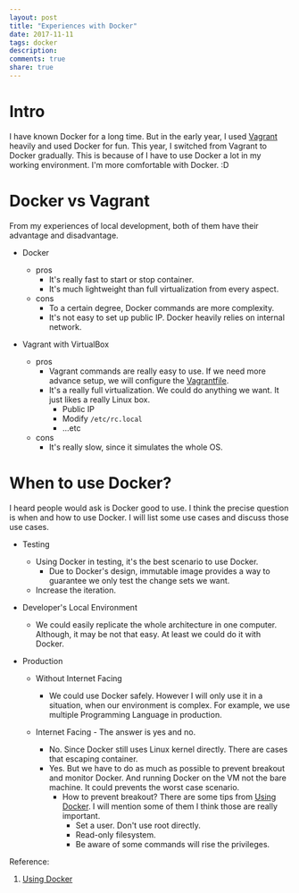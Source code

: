 ```yaml
---
layout: post
title: "Experiences with Docker"
date: 2017-11-11
tags: docker
description:
comments: true
share: true
---
```

# Intro

I have known Docker for a long time. But in the early year, I used [Vagrant][2] heavily and used Docker for fun. This year, I switched from Vagrant to Docker gradually. This is because of I have to use Docker a lot in my working environment. I'm more comfortable with Docker. :D

# Docker vs Vagrant
From my experiences of local development, both of them have their advantage and disadvantage.

* Docker
    * pros
        * It's really fast to start or stop container.
        * It's much lightweight than full virtualization from every aspect.
    * cons
        * To a certain degree, Docker commands are more complexity.
        * It's not easy to set up public IP. Docker heavily relies on internal network.

* Vagrant with VirtualBox
    * pros
        * Vagrant commands are really easy to use. If we need more advance setup, we will configure the [Vagrantfile](https://www.vagrantup.com/docs/vagrantfile/).
        * It's a really full virtualization. We could do anything we want. It just likes a really Linux box.
            * Public IP
            * Modify `/etc/rc.local`
            * ...etc
    * cons
        * It's really slow, since it simulates the whole OS.

# When to use Docker?

I heard people would ask is Docker good to use. I think the precise question is when and how to use Docker.
I will list some use cases and discuss those use cases.

* Testing
    * Using Docker in testing, it's the best scenario to use Docker.
        * Due to Docker's design, immutable image provides a way to guarantee we only test the change sets we want.
    * Increase the iteration.

* Developer's Local Environment
    * We could easily replicate the whole architecture in one computer. Although, it may be not that easy. At least we could do it with Docker.

* Production
    * Without Internet Facing
        * We could use Docker safely. However I will only use it in a situation, when our environment is complex. For example, we use multiple Programming Language in production.

    * Internet Facing - The answer is yes and no.
        * No. Since Docker still uses Linux kernel directly. There are cases that escaping container.
        * Yes. But we have to do as much as possible to prevent breakout and monitor Docker. And running Docker on the VM not the bare machine. It could prevents the worst case scenario.
            * How to prevent breakout? There are some tips from [Using Docker][1]. I will mention some of them I think those are really important.
                * Set a user. Don't use root directly.
                * Read-only filesystem.
                * Be aware of some commands will rise the privileges.

Reference:
1. [Using Docker][1]

    [1]: http://shop.oreilly.com/product/0636920035671.do
    [2]: https://www.vagrantup.com/
